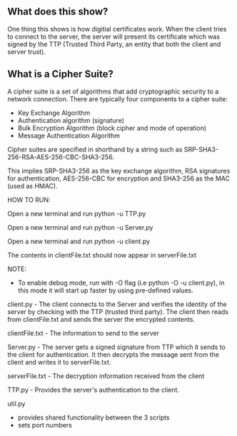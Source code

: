 ## What does this show?
One thing this shows is how digitial certificates work. When the client tries to connect to the server, the server will present its certificate which was signed by the TTP (Trusted Third Party, an entity that both the client and server trust).

## What is a Cipher Suite?
A cipher suite is a set of algorithms that add cryptographic security to a network connection. There are typically four components to a cipher suite:

* Key Exchange Algorithm 
* Authentication algorithm (signature)
* Bulk Encryption Algorithm (block cipher and mode of operation)
* Message Authentication Algorithm

Cipher suites are specified in shorthand by a string such as SRP-SHA3-256-RSA-AES-256-CBC-SHA3-256.

This implies SRP-SHA3-256 as the key exchange algorithm, RSA signatures for authentication, AES-256-CBC for encryption and SHA3-256 as the MAC (used as HMAC).


HOW TO RUN:

Open a new terminal and run python -u TTP.py

Open a new terminal and run python -u Server.py

Open a new terminal and run python -u client.py

The contents in clientFile.txt should now appear in serverFile.txt

NOTE:
- To enable debug mode, run with -O flag (i.e python -O -u client.py), in this mode it will start up faster by using pre-defined values.

client.py - The client connects to the Server and verifies the identity of the server by checking with the TTP (trusted third party). The client then reads from clientFile.txt and sends the server the encrypted contents.

clientFile.txt - The information to send to the server

Server.py - The server gets a signed signature from TTP which it sends to the client for authentication. It then decrypts the message sent from the client and writes it to serverFile.txt.

serverFile.txt - The decryption information received from the client

TTP.py - Provides the server's authentication to the client. 

util.py
- provides shared functionality between the 3 scripts
- sets port numbers
 
